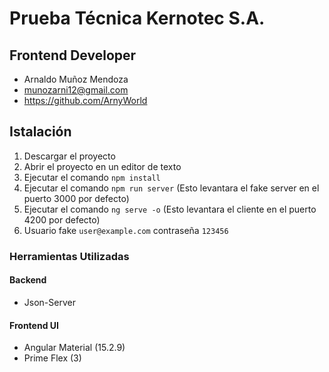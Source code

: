 # Prueba Técnica Kernotec S.A.
## Frontend Developer

- Arnaldo Muñoz Mendoza
- munozarni12@gmail.com
- https://github.com/ArnyWorld

## Istalación
1. Descargar el proyecto
2. Abrir el proyecto en un editor de texto
3. Ejecutar el comando ```npm install```
4. Ejecutar el comando ```npm run server``` (Esto levantara el fake server en el puerto 3000 por defecto)
5. Ejecutar el comando ```ng serve -o```  (Esto levantara el cliente en el puerto 4200 por defecto)
6. Usuario fake ```user@example.com``` contraseña ```123456```

### Herramientas Utilizadas
#### Backend
- Json-Server
#### Frontend UI
- Angular Material (15.2.9)
- Prime Flex (3) 
